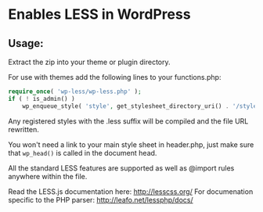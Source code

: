 # Enables LESS in WordPress

## Usage:

Extract the zip into your theme or plugin directory.

For use with themes add the following lines to your functions.php:

```php
require_once( 'wp-less/wp-less.php' );
if ( ! is_admin() )
    wp_enqueue_style( 'style', get_stylesheet_directory_uri() . '/style.less' );
```

Any registered styles with the .less suffix will be compiled and the file URL rewritten.

You won't need a link to your main style sheet in header.php, just make sure that `wp_head()` is called in the document head.

All the standard LESS features are supported as well as @import rules anywhere within the file.

Read the LESS.js documentation here: http://lesscss.org/
For documenation specific to the PHP parser: http://leafo.net/lessphp/docs/
